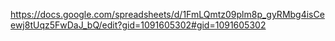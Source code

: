 https://docs.google.com/spreadsheets/d/1FmLQmtz09plm8p_gyRMbg4isCeewj8tUqz5FwDaJ_bQ/edit?gid=1091605302#gid=1091605302
